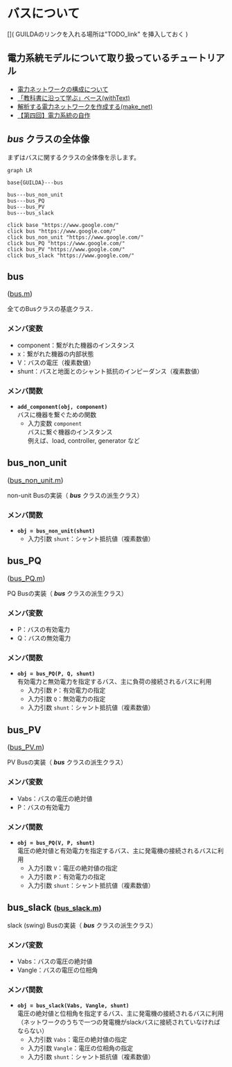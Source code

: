 # バスについて

[]( GUILDAのリンクを入れる場所は"TODO_link" を挿入しておく )

## 電力系統モデルについて取り扱っているチュートリアル
- [電力ネットワークの構成について](../../abstract)
- [「教科書に沿って学ぶ」ベース(withText)](../../Tutorials/withText)
- [解析する電力ネットワークを作成する(make_net)](../../Tutorials/make_net)
- [【第四回】電力系統の自作](../../Tutorials/step4)

## *bus* クラスの全体像

まずはバスに関するクラスの全体像を示します。

[](TODO_link→以下の図のリンクを正しいリンクへ変更)
```mermaid
graph LR

base{GUILDA}---bus

bus---bus_non_unit
bus---bus_PQ
bus---bus_PV
bus---bus_slack

click base "https://www.google.com/"
click bus "https://www.google.com/"
click bus_non_unit "https://www.google.com/"
click bus_PQ "https://www.google.com/"
click bus_PV "https://www.google.com/"
click bus_slack "https://www.google.com/"
```

## **bus**
<font size=3>([bus.m]())</font> [](TODO_link)

全てのBusクラスの基底クラス．

### メンバ変数
- component：繋がれた機器のインスタンス
- x：繋がれた機器の内部状態
- V：バスの電圧（複素数値）
- shunt：バスと地面とのシャント抵抗のインピーダンス（複素数値）

### メンバ関数
- **`add_component(obj, component)`**  
    バスに機器を繋ぐための関数
    - 入力変数 `component`  
        バスに繋ぐ機器のインスタンス  
        例えば、load, controller, generator など


## **bus_non_unit**
<font size=3>([bus_non_unit.m]())</font> [](TODO_link)

non-unit Busの実装（ ***bus*** クラスの派生クラス）

### メンバ関数
- **`obj = bus_non_unit(shunt)`**  
    - 入力引数 `shunt`：シャント抵抗値（複素数値）

## **bus_PQ**
<font size=3>([bus_PQ.m]())</font> [](TODO_link)

PQ Busの実装（ ***bus*** クラスの派生クラス）

### メンバ変数
- P：バスの有効電力
- Q：バスの無効電力

### メンバ関数
- **`obj = bus_PQ(P, Q, shunt)`**  
    有効電力と無効電力を指定するバス、主に負荷の接続されるバスに利用
    - 入力引数 `P`：有効電力の指定
    - 入力引数 `Q`：無効電力の指定
    - 入力引数 `shunt`：シャント抵抗値（複素数値）

## **bus_PV**
<font size=3>([bus_PV.m]())</font> [](TODO_link)

PV Busの実装（ ***bus*** クラスの派生クラス）

### メンバ変数
- Vabs：バスの電圧の絶対値
- P：バスの有効電力

### メンバ関数
- **`obj = bus_PQ(V, P, shunt)`**  
    電圧の絶対値と有効電力を指定するバス、主に発電機の接続されるバスに利用  
    - 入力引数 `V`：電圧の絶対値の指定
    - 入力引数 `P`：有効電力の指定
    - 入力引数 `shunt`：シャント抵抗値（複素数値）

## **bus_slack** <font size=3>([bus_slack.m]())</font> [](TODO_link)

slack (swing) Busの実装（ ***bus*** クラスの派生クラス）

### メンバ変数
- Vabs：バスの電圧の絶対値
- Vangle：バスの電圧の位相角

### メンバ関数
- **`obj = bus_slack(Vabs, Vangle, shunt)`**  
    電圧の絶対値と位相角を指定するバス、主に発電機の接続されるバスに利用（ネットワークのうちで一つの発電機がslackバスに接続されていなければならない）
    - 入力引数 `Vabs`：電圧の絶対値の指定
    - 入力引数 `Vangle`：電圧の位相角の指定
    - 入力引数 `shunt`：シャント抵抗値（複素数値）
